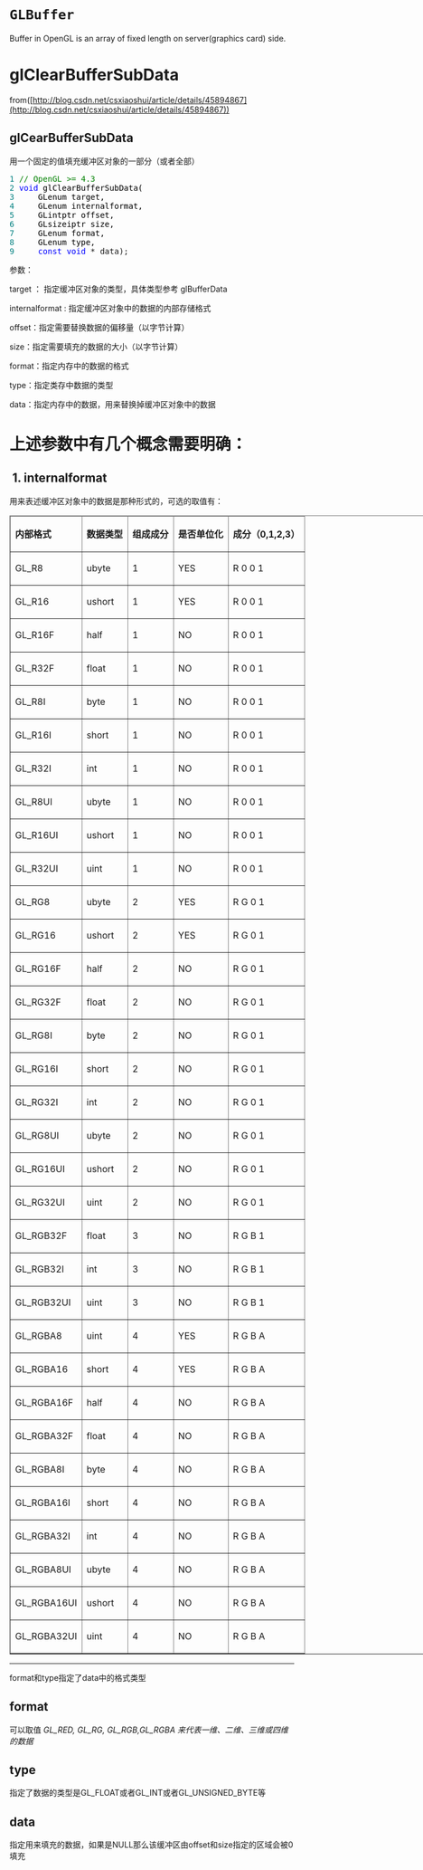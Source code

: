 ﻿# `GLBuffer`
Buffer in OpenGL is an array of fixed length on server(graphics card) side.

# glClearBufferSubData

from([http://blog.csdn.net/csxiaoshui/article/details/45894867](http://blog.csdn.net/csxiaoshui/article/details/45894867))

## glCearBufferSubData

用一个固定的值填充缓冲区对象的一部分（或者全部）

<div class="cnblogs_code">
<pre><span style="color: #008080;">1</span> <span style="color: #008000;">//</span><span style="color: #008000;"> OpenGL &gt;= 4.3</span>
<span style="color: #008080;">2</span> <span style="color: #0000ff;">void</span><span style="color: #000000;"> glClearBufferSubData(  
</span><span style="color: #008080;">3</span> <span style="color: #000000;">    GLenum target,
</span><span style="color: #008080;">4</span> <span style="color: #000000;">    GLenum internalformat,
</span><span style="color: #008080;">5</span> <span style="color: #000000;">    GLintptr offset,
</span><span style="color: #008080;">6</span> <span style="color: #000000;">    GLsizeiptr size,
</span><span style="color: #008080;">7</span> <span style="color: #000000;">    GLenum format,
</span><span style="color: #008080;">8</span> <span style="color: #000000;">    GLenum type,
</span><span style="color: #008080;">9</span>     <span style="color: #0000ff;">const</span> <span style="color: #0000ff;">void</span> * data);</pre>
</div>

参数：&nbsp;

target ： 指定缓冲区对象的类型，具体类型参考&nbsp;glBufferData&nbsp;

internalformat : 指定缓冲区对象中的数据的内部存储格式&nbsp;

offset：指定需要替换数据的偏移量（以字节计算）&nbsp;

size：指定需要填充的数据的大小（以字节计算）&nbsp;

format：指定内存中的数据的格式&nbsp;

type：指定类存中数据的类型&nbsp;

data：指定内存中的数据，用来替换掉缓冲区对象中的数据

# 上述参数中有几个概念需要明确：

## &nbsp;1. internalformat

用来表述缓冲区对象中的数据是那种形式的，可选的取值有：

<table style="width: 875px;" border="1" cellspacing="0" cellpadding="0">
<thead>
<tr>
<td valign="top">

**内部格式**

   </td>
<td valign="top">

**数据类型**

   </td>
<td valign="top">

**组成成分**

   </td>
<td valign="top">

**是否单位化**

   </td>
<td valign="top">

**成分（****0,1,2,3****）**

   </td>

  </tr>

 </thead>
<tbody>
<tr>
<td valign="top">

GL_R8

  </td>
<td valign="top">

ubyte

  </td>
<td valign="top">

1

  </td>
<td valign="top">

YES

  </td>
<td valign="top">

R 0 0 1

  </td>

 </tr>
<tr>
<td valign="top">

GL_R16

  </td>
<td valign="top">

ushort

  </td>
<td valign="top">

1

  </td>
<td valign="top">

YES

  </td>
<td valign="top">

R 0 0 1

  </td>

 </tr>
<tr>
<td valign="top">

GL_R16F

  </td>
<td valign="top">

half

  </td>
<td valign="top">

1

  </td>
<td valign="top">

NO

  </td>
<td valign="top">

R 0 0 1

  </td>

 </tr>
<tr>
<td valign="top">

GL_R32F

  </td>
<td valign="top">

float

  </td>
<td valign="top">

1

  </td>
<td valign="top">

NO

  </td>
<td valign="top">

R 0 0 1

  </td>

 </tr>
<tr>
<td valign="top">

GL_R8I

  </td>
<td valign="top">

byte

  </td>
<td valign="top">

1

  </td>
<td valign="top">

NO

  </td>
<td valign="top">

R 0 0 1

  </td>

 </tr>
<tr>
<td valign="top">

GL_R16I

  </td>
<td valign="top">

short

  </td>
<td valign="top">

1

  </td>
<td valign="top">

NO

  </td>
<td valign="top">

R 0 0 1

  </td>

 </tr>
<tr>
<td valign="top">

GL_R32I

  </td>
<td valign="top">

int

  </td>
<td valign="top">

1

  </td>
<td valign="top">

NO

  </td>
<td valign="top">

R 0 0 1

  </td>

 </tr>
<tr>
<td valign="top">

GL_R8UI

  </td>
<td valign="top">

ubyte

  </td>
<td valign="top">

1

  </td>
<td valign="top">

NO

  </td>
<td valign="top">

R 0 0 1

  </td>

 </tr>
<tr>
<td valign="top">

GL_R16UI

  </td>
<td valign="top">

ushort

  </td>
<td valign="top">

1

  </td>
<td valign="top">

NO

  </td>
<td valign="top">

R 0 0 1

  </td>

 </tr>
<tr>
<td valign="top">

GL_R32UI

  </td>
<td valign="top">

uint

  </td>
<td valign="top">

1

  </td>
<td valign="top">

NO

  </td>
<td valign="top">

R 0 0 1

  </td>

 </tr>
<tr>
<td valign="top">

GL_RG8

  </td>
<td valign="top">

ubyte

  </td>
<td valign="top">

2

  </td>
<td valign="top">

YES

  </td>
<td valign="top">

R G 0 1

  </td>

 </tr>
<tr>
<td valign="top">

GL_RG16

  </td>
<td valign="top">

ushort

  </td>
<td valign="top">

2

  </td>
<td valign="top">

YES

  </td>
<td valign="top">

R G 0 1

  </td>

 </tr>
<tr>
<td valign="top">

GL_RG16F

  </td>
<td valign="top">

half

  </td>
<td valign="top">

2

  </td>
<td valign="top">

NO

  </td>
<td valign="top">

R G 0 1

  </td>

 </tr>
<tr>
<td valign="top">

GL_RG32F

  </td>
<td valign="top">

float

  </td>
<td valign="top">

2

  </td>
<td valign="top">

NO

  </td>
<td valign="top">

R G 0 1

  </td>

 </tr>
<tr>
<td valign="top">

GL_RG8I

  </td>
<td valign="top">

byte

  </td>
<td valign="top">

2

  </td>
<td valign="top">

NO

  </td>
<td valign="top">

R G 0 1

  </td>

 </tr>
<tr>
<td valign="top">

GL_RG16I

  </td>
<td valign="top">

short

  </td>
<td valign="top">

2

  </td>
<td valign="top">

NO

  </td>
<td valign="top">

R G 0 1

  </td>

 </tr>
<tr>
<td valign="top">

GL_RG32I

  </td>
<td valign="top">

int

  </td>
<td valign="top">

2

  </td>
<td valign="top">

NO

  </td>
<td valign="top">

R G 0 1

  </td>

 </tr>
<tr>
<td valign="top">

GL_RG8UI

  </td>
<td valign="top">

ubyte

  </td>
<td valign="top">

2

  </td>
<td valign="top">

NO

  </td>
<td valign="top">

R G 0 1

  </td>

 </tr>
<tr>
<td valign="top">

GL_RG16UI

  </td>
<td valign="top">

ushort

  </td>
<td valign="top">

2

  </td>
<td valign="top">

NO

  </td>
<td valign="top">

R G 0 1

  </td>

 </tr>
<tr>
<td valign="top">

GL_RG32UI

  </td>
<td valign="top">

uint

  </td>
<td valign="top">

2

  </td>
<td valign="top">

NO

  </td>
<td valign="top">

R G 0 1

  </td>

 </tr>
<tr>
<td valign="top">

GL_RGB32F

  </td>
<td valign="top">

float

  </td>
<td valign="top">

3

  </td>
<td valign="top">

NO

  </td>
<td valign="top">

R G B 1

  </td>

 </tr>
<tr>
<td valign="top">

GL_RGB32I

  </td>
<td valign="top">

int

  </td>
<td valign="top">

3

  </td>
<td valign="top">

NO

  </td>
<td valign="top">

R G B 1

  </td>

 </tr>
<tr>
<td valign="top">

GL_RGB32UI

  </td>
<td valign="top">

uint

  </td>
<td valign="top">

3

  </td>
<td valign="top">

NO

  </td>
<td valign="top">

R G B 1

  </td>

 </tr>
<tr>
<td valign="top">

GL_RGBA8

  </td>
<td valign="top">

uint

  </td>
<td valign="top">

4

  </td>
<td valign="top">

YES

  </td>
<td valign="top">

R G B A

  </td>

 </tr>
<tr>
<td valign="top">

GL_RGBA16

  </td>
<td valign="top">

short

  </td>
<td valign="top">

4

  </td>
<td valign="top">

YES

  </td>
<td valign="top">

R G B A

  </td>

 </tr>
<tr>
<td valign="top">

GL_RGBA16F

  </td>
<td valign="top">

half

  </td>
<td valign="top">

4

  </td>
<td valign="top">

NO

  </td>
<td valign="top">

R G B A

  </td>

 </tr>
<tr>
<td valign="top">

GL_RGBA32F

  </td>
<td valign="top">

float

  </td>
<td valign="top">

4

  </td>
<td valign="top">

NO

  </td>
<td valign="top">

R G B A

  </td>

 </tr>
<tr>
<td valign="top">

GL_RGBA8I

  </td>
<td valign="top">

byte

  </td>
<td valign="top">

4

  </td>
<td valign="top">

NO

  </td>
<td valign="top">

R G B A

  </td>

 </tr>
<tr>
<td valign="top">

GL_RGBA16I

  </td>
<td valign="top">

short

  </td>
<td valign="top">

4

  </td>
<td valign="top">

NO

  </td>
<td valign="top">

R G B A

  </td>

 </tr>
<tr>
<td valign="top">

GL_RGBA32I

  </td>
<td valign="top">

int

  </td>
<td valign="top">

4

  </td>
<td valign="top">

NO

  </td>
<td valign="top">

R G B A

  </td>

 </tr>
<tr>
<td valign="top">

GL_RGBA8UI

  </td>
<td valign="top">

ubyte

  </td>
<td valign="top">

4

  </td>
<td valign="top">

NO

  </td>
<td valign="top">

R G B A

  </td>

 </tr>
<tr>
<td valign="top">

GL_RGBA16UI

  </td>
<td valign="top">

ushort

  </td>
<td valign="top">

4

  </td>
<td valign="top">

NO

  </td>
<td valign="top">

R G B A

  </td>

 </tr>
<tr>
<td valign="top">

GL_RGBA32UI

  </td>
<td valign="top">

uint

  </td>
<td valign="top">

4

  </td>
<td valign="top">

NO

  </td>
<td valign="top">

R G B A

  </td>

 </tr>

</tbody>

</table>
<div align="left">

* * *

</div>

format和type指定了data中的格式类型

## format

可以取值&nbsp;_GL_RED, GL_RG, GL_RGB,GL_RGBA 来代表一维、二维、三维或四维的数据_

## type

指定了数据的类型是GL_FLOAT或者GL_INT或者GL_UNSIGNED_BYTE等

## data

指定用来填充的数据，如果是NULL那么该缓冲区由offset和size指定的区域会被0填充

&nbsp;